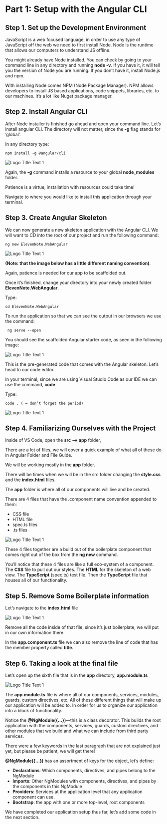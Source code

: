 # Part 1: Setup with the Angular CLI

## Step 1. Set up the Development Environment

JavaScript is a web focused language, in order to use any type of JavaScript off the web we need to first install Node. Node is the runtime that allows our computers to understand JS offline.

You might already have Node installed. You can check by going to your command line in any directory and running **node -v**. If you have it, it will tell you the version of Node you are running. If you don’t have it, install Node.js and npm.

With installing Node comes NPM \(Node Package Manager\). NPM allows developers to install JS based applications, code snippets, libraries, etc. to our machines. It’s a lot like Nuget package manager.

## Step 2. Install Angular CLI

After Node installer is finished go ahead and open your command line. Let’s install angular CLI. The directory will not matter, since the **-g** flag stands for ‘global’.

In any directory type:

```text
npm install -g @angular/cli
```

![Logo Title Text 1](.gitbook/assets/01%20%2814%29.PNG)

Again, the **-g** command installs a resource to your global **node\_modules** folder.

Patience is a virtue, installation with resources could take time!

Navigate to where you would like to install this application through your terminal.

## Step 3. Create Angular Skeleton

We can now generate a new skeleton application with the Angular CLI. We will want to CD into the root of our project and run the following command:

```text
ng new ElevenNote.WebAngular
```

![Logo Title Text 1](.gitbook/assets/02%20%2811%29.PNG)

**\(Note: that the image below has a little different naming convention\)**.

Again, patience is needed for our app to be scaffolded out.

Once it’s finished, change your directory into your newly created folder **ElevenNote.WebAngular**.

Type:

```text
cd ElevenNote.WebAngular
```

To run the application so that we can see the output in our browsers we use the command:

```text
 ng serve --open
```

You should see the scaffolded Angular starter code, as seen in the following image:

![Logo Title Text 1](.gitbook/assets/03%20%285%29.PNG)

This is the pre-generated code that comes with the Angular skeleton. Let’s head to our code editor.

In your terminal, since we are using Visual Studio Code as our IDE we can use the command, **code**

Type:

```text
code . ( ← don’t forget the period)
```

![Logo Title Text 1](.gitbook/assets/04%20%288%29.PNG)

## Step 4. Familiarizing Ourselves with the Project

Inside of VS Code, open the **src —&gt; app** folder,

There are a lot of files, we will cover a quick example of what all of these do in Angular Folder and File Guide.

We will be working mostly in the **app** folder.

There will be times when we will be in the src folder changing the **style.css** and the **index.html** files.

The **app** folder is where all of our components will live and be created.

There are 4 files that have the .component name convention appended to them:

* CSS file 
* HTML file 
* spec.ts files 
* .ts files 

![Logo Title Text 1](.gitbook/assets/05%20%287%29.PNG)

These 4 files together are a build out of the boilerplate component that comes right out of the box from the **ng new**  command.

You’ll notice that these 4 files are like a full eco-system of a component. The **CSS** file to pull out our styles. The **HTML** for the skeleton of a web view. The **TypeScript** \(spec.ts\) test file. Then the **TypeScript** file that houses all of our functionality.

## Step 5. Remove Some Boilerplate information

Let’s navigate to the **index.html** file

![Logo Title Text 1](.gitbook/assets/06%20%286%29.PNG)

Remove all the code inside of that file, since it’s just boilerplate, we will put in our own information there.

In the **app.component.ts** file we can also remove the line of code that has the member property called **title**.

## Step 6. Taking a look at the final file

Let’s open up the sixth file that is in the **app** directory, **app.module.ts**

![Logo Title Text 1](.gitbook/assets/07%20%281%29.PNG)

The **app.module.ts** file is where all of our components, services, modules, guards, custom directives, etc. All of these different things that will make up our application will be added to. In order for us to organize our application into a block of functionality.

Notice the **@NgModule\({...}\)**—this is a class decorator. This builds the root application with the components, services, guards, custom directives, and other modules that we build and what we can include from third party services.

There were a few keywords in the last paragraph that are not explained just yet, but please be patient, we will get there!

**@NgModule\({...}\)** has an assortment of keys for the object, let’s define:

* **Declarations**: Which components, directives, and pipes belong to the NgModule
* **Imports**: Other NgModules with components, directives, and pipes by the components in this NgModule
* **Providers**: Services at the application level that any application component can use.
* **Bootstrap**: the app with one or more top-level, root components

We have completed our application setup thus far, let’s add some code in the next section.

